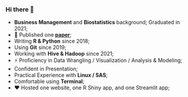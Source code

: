 ### Hi there 👋

<!--
**wq1701/wq1701** is a ✨ _special_ ✨ repository because its `README.md` (this file) appears on your GitHub profile.

Here are some ideas to get you started:

- 🔭 I’m currently working on ...
- 🌱 I’m currently learning ...
- 👯 I’m looking to collaborate on ...
- 🤔 I’m looking for help with ...
- 💬 Ask me about ...
- 📫 How to reach me: ...
- 😄 Pronouns: ...
- ⚡ Fun fact: ...
-->

- **Business Management** and **Biostatistics** background; Graduated in 2021;
- 🤔 Published one [**paper**](https://www.sciencedirect.com/science/article/pii/S1053811921010569);
- Writing **R & Python** since 2018; 
- Using **Git** since 2019; 
- Working with **Hive & Hadoop** since 2021;
- ⚡ Proficiency in Data Wrangling / Visualization / Analysis & Modeling; 
- Confident in Presentation;
- Practical Experience with **Linux / SAS**; 
- Comfortable using **Terminal**;
- ❤️ Hosted one website, one R Shiny app, and one Streamlit app;

